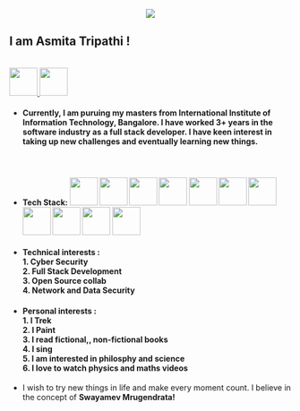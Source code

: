 
<p align="center" style="background-image: url('https://www.google.com/url?sa=i&url=https%3A%2F%2Fwww.freepik.com%2Fphotos%2Flion&psig=AOvVaw1v3To8IByDARld-M2juQZh&ust=1708433599414000&source=images&cd=vfe&opi=89978449&ved=0CBMQjRxqFwoTCKCytKG5t4QDFQAAAAAdAAAAABAE')">
<img src="https://capsule-render.vercel.app/api?type=venom&color=gradient&height=300&section=header&text=Hey%20There!&fontSize=90&animation=fadeIn" />
<h2>I am Asmita Tripathi !</h2><br>
<a href="https://www.linkedin.com/in/asmita-tripathi-51a1021a6/">
  <img height="50" src="https://cdn1.iconfinder.com/data/icons/logotypes/32/square-linkedin-64.png"/>
</a>
<a href="mailto:asmita.tripa2004thi@gmail.com">
  <img height="50" src="https://cdn4.iconfinder.com/data/icons/logos-brands-in-colors/48/google-gmail-64.png"/>
</a>
<br>
<ul>
  <li><h4>Currently, I am puruing my masters from International Institute of Information Technology, Bangalore. I have worked 3+ years in the software industry as a full stack developer. I have keen interest in taking up new challenges and eventually learning new things.</h4><br></li>
  <li><h4>Tech Stack: <img height="50" src="https://cdn4.iconfinder.com/data/icons/logos-and-brands/512/181_Java_logo_logos-64.png">   <img height="50" src="https://cdn4.iconfinder.com/data/icons/logos-and-brands/512/267_Python_logo-64.png">   <img height="50" src="https://cdn3.iconfinder.com/data/icons/teenyicons-solid-vol-1/15/c-64.png">   <img height="50" src="https://cdn4.iconfinder.com/data/icons/logos-brands-in-colors/404/c_logo-64.png">    <img height="50" src="https://cdn1.iconfinder.com/data/icons/soleicons-fill-vol-1/64/reactjs_javascript_library_atom_atomic_react-64.png">   <img height="50" src="https://cdn4.iconfinder.com/data/icons/logos-3/456/nodejs-new-pantone-black-64.png">   <img height="50" src="https://cdn3.iconfinder.com/data/icons/social-media-2169/24/social_media_social_media_logo_git-64.png">   <img height="50" src="https://cdn0.iconfinder.com/data/icons/font-awesome-brands-vol-1/640/aws-64.png">   <img height="50" src="https://cdn3.iconfinder.com/data/icons/social-media-2169/24/social_media_social_media_logo_docker-64.png">   <img height="50" src="https://cdn2.iconfinder.com/data/icons/mixd/512/16_kubernetes-64.png">   <img height="50" src="https://cdn3.iconfinder.com/data/icons/picons-social/57/10-html5-64.png"> </h4></li>

  <li> <h4> Technical interests : <br> 1. Cyber Security <br> 2. Full Stack Development <br> 3. Open Source collab <br> 4. Network and Data Security</h4></li>
  <li> <h4> Personal interests : <br> 1. I Trek <br> 2. I Paint <br> 3. I read fictional,, non-fictional books <br> 4. I sing  <br> 5. I am interested in philosphy and science <br> 6. I love to watch physics and maths videos</h4></li>
  <li> I wish to try new things in life and make every moment count. I believe in the concept of <b>Swayamev Mrugendrata!</b></li>
  
</ul>
  


</p>


